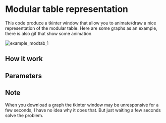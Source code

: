 # Modular table representation

This code produce a tkinter window that allow you to animate/draw a nice representation of the modular table. Here are some graphs as an example, there is also gif that show some animation.

![example_modtab_1](https://github.com/Doivssel/Modular-table-representation/assets/172904759/0a7c9c9c-46c1-40fc-b746-945ab1c671e4)



## How it work

## Parameters

## Note

When you download a graph the tkinter window may be unresponsive for a few seconds, I have no idea why it does that. But just waiting a few seconds solve the problem.

